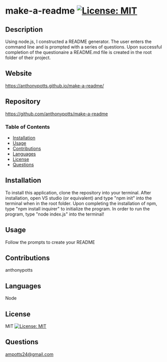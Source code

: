 # make-a-readme [![License: MIT](https://img.shields.io/badge/License-MIT-yellow.svg)](https://opensource.org/licenses/MIT)

  ## Description
  Using node.js, I constructed a README generator. The user enters the command line and is prompted with a series of questions. Upon successful completion of the questionaire a README.md file is created in the root folder of their project.

  ## Website
  https://anthonypotts.github.io/make-a-readme/

  ## Repository
  https://github.com/anthonypotts/make-a-readme

  ### Table of Contents
  - [Installation](#installation)
  - [Usage](#usage)
  - [Contributions](#contributions)
  - [Languages](#languages)
  - [License](#license)
  - [Questions](#questions)

  ## Installation
  To install this application, clone the repository into your terminal. After installation, open VS studio (or equivalent) and type "npm init" into the terminal when in the root folder. Upon completing the installation of npm, type "npm install inquirer" to initialize the program. In order to run the program, type "node index.js" into the terminal!

  ## Usage
  Follow the prompts to create your README

  ## Contributions
  anthonypotts

  ## Languages
  Node

  ## License
  MIT
  [![License: MIT](https://img.shields.io/badge/License-MIT-yellow.svg)](https://opensource.org/licenses/MIT)

  ## Questions
  ampotts24@gmail.com

